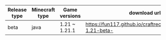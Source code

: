 | Release type | Minecraft type | Game versions | download url |
|-----------|------------|------------|------------|
| beta | java | 1.21 ~ 1.21.1 | https://fun117.github.io/craftrecycle/download/je-1.21-beta- |
